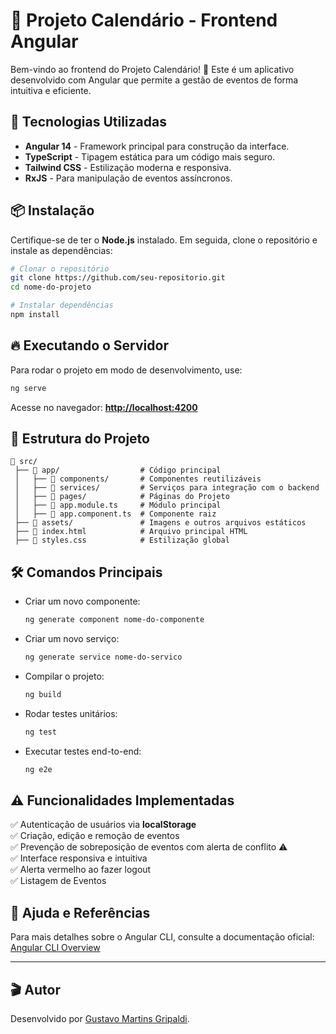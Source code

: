 # 📅 Projeto Calendário - Frontend Angular

Bem-vindo ao frontend do Projeto Calendário! 🎉 Este é um aplicativo desenvolvido com Angular que permite a gestão de eventos de forma intuitiva e eficiente.

## 🚀 Tecnologias Utilizadas

- **Angular 14** - Framework principal para construção da interface.
- **TypeScript** - Tipagem estática para um código mais seguro.
- **Tailwind CSS** - Estilização moderna e responsiva.
- **RxJS** - Para manipulação de eventos assíncronos.

## 📦 Instalação

Certifique-se de ter o **Node.js** instalado. Em seguida, clone o repositório e instale as dependências:

```sh
# Clonar o repositório
git clone https://github.com/seu-repositorio.git
cd nome-do-projeto

# Instalar dependências
npm install
```

## 🔥 Executando o Servidor

Para rodar o projeto em modo de desenvolvimento, use:

```sh
ng serve
```

Acesse no navegador: **[http://localhost:4200](http://localhost:4200)**

## 🎨 Estrutura do Projeto

```
📂 src/
 ├── 📁 app/                  # Código principal
 │   ├── 📁 components/       # Componentes reutilizáveis
 │   ├── 📁 services/         # Serviços para integração com o backend
 │   ├── 📁 pages/            # Páginas do Projeto
 │   ├── 📄 app.module.ts     # Módulo principal
 │   ├── 📄 app.component.ts  # Componente raiz
 ├── 📁 assets/               # Imagens e outros arquivos estáticos
 ├── 📄 index.html            # Arquivo principal HTML
 ├── 📄 styles.css            # Estilização global
```

## 🛠 Comandos Principais

- Criar um novo componente:
  ```sh
  ng generate component nome-do-componente
  ```
- Criar um novo serviço:
  ```sh
  ng generate service nome-do-servico
  ```
- Compilar o projeto:
  ```sh
  ng build
  ```
- Rodar testes unitários:
  ```sh
  ng test
  ```
- Executar testes end-to-end:
  ```sh
  ng e2e
  ```

## ⚠️ Funcionalidades Implementadas

✅ Autenticação de usuários via **localStorage**  
✅ Criação, edição e remoção de eventos  
✅ Prevenção de sobreposição de eventos com alerta de conflito ⚠️  
✅ Interface responsiva e intuitiva  
✅ Alerta vermelho ao fazer logout  
✅ Listagem de Eventos

## 📖 Ajuda e Referências

Para mais detalhes sobre o Angular CLI, consulte a documentação oficial: [Angular CLI Overview](https://angular.io/cli)

---

## 🎬 Autor
Desenvolvido por [Gustavo Martins Gripaldi](https://g2martins.github.io/G2Portfolio/).

